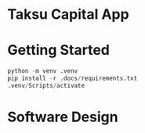 # Taksu Capital App

# Getting Started

```python
python -m venv .venv
pip install -r .docs/requirements.txt
.venv/Scripts/activate 
```

# Software Design

